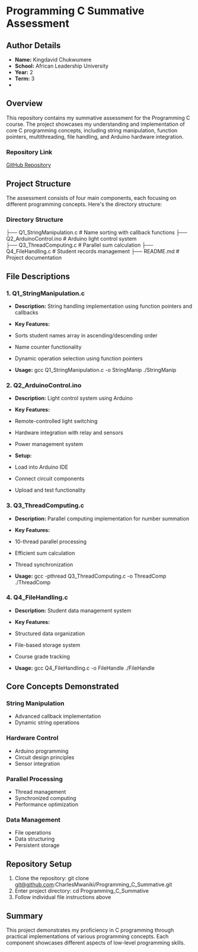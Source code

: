 # **Programming C Summative Assessment**

## **Author Details**

- **Name:** Kingdavid Chukwumere 
- **School:** African Leadership University  
- **Year:** 2
- **Term:** 3
- 

## **Overview**
This repository contains my summative assessment for the Programming C course. The project showcases my understanding and implementation of core C programming concepts, including string manipulation, function pointers, multithreading, file handling, and Arduino hardware integration.


### **Repository Link**
[GitHub Repository](git@github.com:CharlesMwaniki/Programming_C_Summative.git)

## **Project Structure**
The assessment consists of four main components, each focusing on different programming concepts. Here's the directory structure:

### **Directory Structure**
├── Q1_StringManipulation.c    # Name sorting with callback functions
├── Q2_ArduinoControl.ino      # Arduino light control system  
├── Q3_ThreadComputing.c       # Parallel sum calculation
├── Q4_FileHandling.c          # Student records management
├── README.md                  # Project documentation

## **File Descriptions**

### **1. Q1_StringManipulation.c**
- **Description:** String handling implementation using function pointers and callbacks
- **Key Features:**
 - Sorts student names array in ascending/descending order
 - Name counter functionality
 - Dynamic operation selection using function pointers
   
- **Usage:**
 gcc Q1_StringManipulation.c -o StringManip
 ./StringManip
  
### **2. Q2_ArduinoControl.ino**
- **Description:** Light control system using Arduino
  
- **Key Features:**
 - Remote-controlled light switching
 - Hardware integration with relay and sensors
 - Power management system
   
- **Setup:**
 - Load into Arduino IDE
 - Connect circuit components
 - Upload and test functionality
   
### **3. Q3_ThreadComputing.c**
- **Description:** Parallel computing implementation for number summation
- **Key Features:**
 - 10-thread parallel processing
 - Efficient sum calculation
 - Thread synchronization
   
- **Usage:**
 gcc -pthread Q3_ThreadComputing.c -o ThreadComp
 ./ThreadComp
  
### **4. Q4_FileHandling.c**
- **Description:** Student data management system
- **Key Features:**
 - Structured data organization
 - File-based storage system
 - Course grade tracking

- **Usage:**
 gcc Q4_FileHandling.c -o FileHandle
 ./FileHandle
## **Core Concepts Demonstrated**
### **String Manipulation**
- Advanced callback implementation
- Dynamic string operations
### **Hardware Control**
- Arduino programming
- Circuit design principles
- Sensor integration
### **Parallel Processing**
- Thread management
- Synchronized computing
- Performance optimization
### **Data Management**
- File operations
- Data structuring
- Persistent storage
  
## **Repository Setup**
1. Clone the repository:
  git clone git@github.com:CharlesMwaniki/Programming_C_Summative.git
2. Enter project directory:
  cd Programming_C_Summative
3. Follow individual file instructions above

## **Summary**
This project demonstrates my proficiency in C programming through practical implementations of various programming concepts. Each component showcases different aspects of low-level programming skills.
